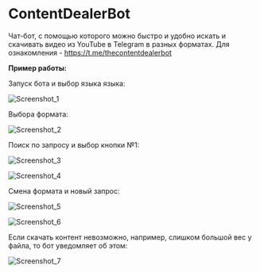 # ContentDealerBot

Чат-бот, с помощью которого можно быстро и удобно искать и скачивать видео из YouTube в Telegram в разных форматах. 
Для ознакомления - https://t.me/thecontentdealerbot

**Пример работы:**

Запуск бота и выбор языка языка:

![Screenshot_1](https://github.com/user-attachments/assets/0878b30c-bca2-4a1e-8aa7-67453a629b03)

Выбора формата:

![Screenshot_2](https://github.com/user-attachments/assets/9a5602cd-a161-43e5-b6db-160eba470b88)

Поиск по запросу и выбор кнопки №1:

![Screenshot_3](https://github.com/user-attachments/assets/1935816e-9e6e-4a84-aa02-69abb3fec628)

![Screenshot_4](https://github.com/user-attachments/assets/cf546eb4-08c7-4556-bd88-c19395aae48c)

Смена формата и новый запрос:

![Screenshot_5](https://github.com/user-attachments/assets/adb207be-272a-413b-8005-89bbb04a32a2)

![Screenshot_6](https://github.com/user-attachments/assets/9ee32637-3812-44fa-a314-3061fa2bc01e)

Если скачать контент невозможно, например, слишком большой вес у файла, то бот уведомляет об этом:

![Screenshot_7](https://github.com/user-attachments/assets/2107076c-6b0d-40a1-823b-2731a6dd8e96)


